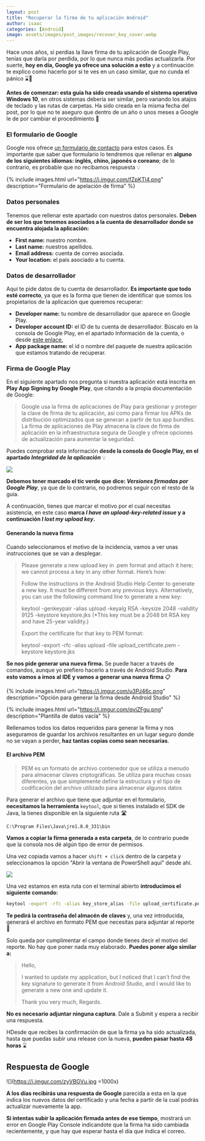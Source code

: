 ```yaml
---
layout: post
title: "Recuperar la firma de tu aplicación Android"
author: isaac
categories: [Android]
image: assets/images/post_images/recover_key_cover.webp
---
```


Hace unos años, si perdías la llave firma de tu aplicación de Google Play, tenías que darla por perdida, por lo que nunca más podías actualizarla.
Por suerte, **hoy en día, Google ya ofrece una solución a esto** y a continuación te explico como hacerlo por si te ves en un caso similar, que
no cunda el pánico ⌛🫠

**Antes de comenzar: esta guía ha sido creada usando el sistema operativo Windows 10**, en otros sistemas debería ser similar, pero variando los
atajos de teclado y las rutas de carpetas. Ha sido creada en la misma fecha del post, por lo que no te aseguro que dentro de un año o unos meses
a Google le de por cambiar el procedimiento 🤔

### El formulario de Google

Google nos ofrece <a href="https://support.google.com/googleplay/android-developer/contact/key">un formulario de contacto</a> para estos casos.
Es importante que saber que formulario lo tendremos que rellenar en **alguno de los siguientes idiomas: inglés, chino, japonés o coreano**; de
lo contrario, es probable que no recibamos respuesta 💡

{% include images.html url="https://i.imgur.com/fZpKTl4.png" description="Formulario de apelación de firma" %}

### **Datos personales**

Tenemos que rellenar este apartado con nuestros datos personales. **Deben de ser los que tenemos asociados a la cuenta de desarrollador donde se
encuentra alojada la aplicación:**

- **First name:** nuestro nombre.
- **Last name:** nuestros apellidos.
- **Email address:** cuenta de correo asociada.
- **Your location:** el país asociado a tu cuenta.

### Datos de desarrollador

Aquí te pide datos de tu cuenta de desarrollador. **Es importante que todo esté correcto**, ya que es la forma que tienen de identificar que somos
los propietarios de la aplicación que queremos recuperar:

- **Developer name:** tu nombre de desarrollador que aparece en Google Play.
- **Developer account ID:** el ID de tu cuenta de desarrollador. Búscalo en la consola de Google Play, en el apartado Información de la cuenta,
  o desde <a href=" https://play.google.com/console/developers/contact-details">este enlace.</a>
- **App package name:** el id o nombre del paquete de nuestra aplicación que estamos tratando de recuperar.

### Firma de Google Play

En el siguiente apartado nos pregunta si nuestra aplicación está inscrita en **Play App Signing by Google Play**, que citando a la propia documentación
de Google:

> Google usa la firma de aplicaciones de Play para gestionar y proteger la clave de firma de tu aplicación, así como para firmar los APKs de distribución
> optimizados que se generan a partir de tus app bundles. La firma de aplicaciones de Play almacena la clave de firma de aplicación en la infraestructura
> segura de Google y ofrece opciones de actualización para aumentar la seguridad.

Puedes comprobar esta información **desde la consola de Google Play, en el apartado _Integridad de la aplicación_** 💡

![](https://i.imgur.com/1NHFBPn.jpg)

**Debemos tener marcado el tic verde que dice: _Versiones firmadas por Google Play_**, ya que de lo contrario, no podremos seguir con el resto de la guía.

A continuación, tienes que marcar el motivo por el cual necesitas asistencia, en este caso **marca _I have an upload-key-related issue_ y a continuación
_I lost my upload key_.**

#### **Generando la nueva firma**

Cuando seleccionamos el motivo de la incidencia, vamos a ver unas instrucciones que se van a desplegar.

> Please generate a new upload key in .pem format and attach it here; we cannot process a key in any other format. Here’s how:
>
> Follow the instructions in the Android Studio Help Center to generate a new key. It must be different from any previous keys. Alternatively, you can use the following command line to generate a new key:
>
> keytool -genkeypair -alias upload -keyalg RSA -keysize 2048 -validity 9125 -keystore keystore.jks (\*This key must be a 2048 bit RSA key and have 25-year validity.)
>
> Export the certificate for that key to PEM format:
>
> keytool -export -rfc -alias upload -file upload_certificate.pem -keystore keystore.jks

**Se nos pide generar una nueva firma.** Se puede hacer a través de comandos, aunque yo prefiero hacerlo a través de Android Studio. **Para esto vamos a irnos al IDE 
y vamos a generar una nueva firma** 📋

{% include images.html url="https://i.imgur.com/u3PJ46c.png" description="Opción para generar la firma desde Android Studio" %}

{% include images.html url="https://i.imgur.com/qviZFgu.png" description="Plantilla de datos vacía" %}

Rellenamos todos los datos requeridos para generar la firma y nos aseguramos de guardar los archivos resultantes en un lugar seguro donde no se vayan
a perder, **haz tantas copias como sean necesarias**.

#### **El archivo PEM**

> PEM es un formato de archivo contenedor que se utiliza a menudo para almacenar claves criptográficas. Se utiliza para muchas cosas diferentes, ya que simplemente
> define la estructura y el tipo de codificación del archivo utilizado para almacenar algunos datos

Para generar el archivo que tiene que adjuntar en el formulario, **necesitamos la herramienta** `keytool`, que si tienes instalado el SDK de Java, 
la tienes disponible en la siguiente ruta 🛣️

```
C:\Program Files\Java\jre1.8.0_331\bin
```

**Vamos a copiar la firma generada a esta carpeta**, de lo contrario puede que la consola nos dé algún tipo de error de permisos.

Una vez copiada vamos a hacer `shift + click` dentro de la carpeta y seleccionamos la opción "Abrir la ventana de PowerShell aquí" desde ahí.

![](https://i.imgur.com/2GZiNlc.png)

Una vez estamos en esta ruta con el terminal abierto **introducimos el siguiente comando:**

```bash
keytool -export -rfc -alias key_store_alias -file upload_certificate.pem -keystore key_store_name.jks
```

**Te pedirá la contraseña del almacén de claves** y, una vez introducida, generará el archivo en formato PEM que necesitas para adjuntar al reporte 📄

Solo queda por cumplimentar el campo donde tienes decir el motivo del reporte. No hay que poner nada muy elaborado. **Puedes poner algo similar a:**

> Hello,
>
> I wanted to update my application, but I noticed that I can't find the key signature to generate it from Android Studio, and I would like to generate a new one and update it.
>
> Thank you very much,
> Regards.

**No es necesario adjuntar ninguna captura**. Dale a Submit y espera a recibir una respuesta.

HDesde que recibes la confirmación de que la firma ya ha sido actualizada, hasta que puedas subir una release con la nueva, **pueden pasar hasta 48 horas** ⌛

## Respuesta de Google

![](https://i.imgur.com/zyVBGVu.jpg =1000x)

**A los días recibirás una respuesta de Google** parecida a esta en la que indica los nuevos datos del certificado y una fecha a partir de la 
cual podrás actualizar nuevamente la app.

**Si intentas subir la aplicación firmada antes de ese tiempo**, mostrará un error en Google Play Console indicandote que la firma ha sido cambiada recientemente, y 
que hay que esperar hasta el día que índica el correo.
